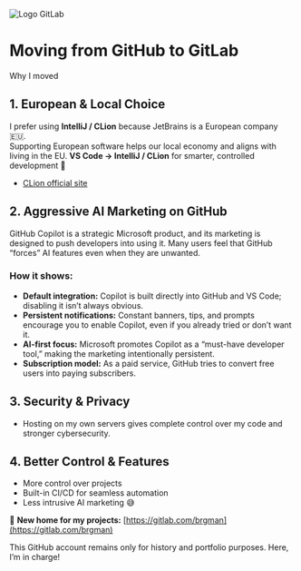 ![Logo GitLab](https://about.gitlab.com/images/press/logo/png/gitlab-logo-100.png)

# Moving from GitHub to GitLab

Why I moved

## 1. European & Local Choice

I prefer using **IntelliJ / CLion** because JetBrains is a European company 🇪🇺.  
Supporting European software helps our local economy and aligns with living in the EU.
**VS Code → IntelliJ / CLion** for smarter, controlled development 🚀  
  - [CLion official site](https://www.jetbrains.com/clion/)

## 2. Aggressive AI Marketing on GitHub
GitHub Copilot is a strategic Microsoft product, and its marketing is designed to push developers into using it. Many users feel that GitHub “forces” AI features even when they are unwanted.

### How it shows:
- **Default integration:** Copilot is built directly into GitHub and VS Code; disabling it isn’t always obvious.  
- **Persistent notifications:** Constant banners, tips, and prompts encourage you to enable Copilot, even if you already tried or don’t want it.  
- **AI-first focus:** Microsoft promotes Copilot as a “must-have developer tool,” making the marketing intentionally persistent.  
- **Subscription model:** As a paid service, GitHub tries to convert free users into paying subscribers.

## 3. Security & Privacy
- Hosting on my own servers gives complete control over my code and stronger cybersecurity.

## 4. Better Control & Features
- More control over projects  
- Built-in CI/CD for seamless automation  
- Less intrusive AI marketing 😅  

🔗 **New home for my projects:** [https://gitlab.com/brgman](https://gitlab.com/brgman)

This GitHub account remains only for history and portfolio purposes. Here, I’m in charge!
